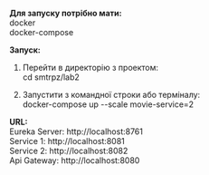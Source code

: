 **Для запуску потрібно мати:**  
docker  
docker-compose

**Запуск:**  
1. Перейти в директорію з проектом:  
cd smtrpz/lab2

2. Запустити з командної строки або терміналу:   
docker-compose up --scale movie-service=2

**URL:**  
Eureka Server: http://localhost:8761  
Service 1: http://localhost:8081  
Service 2: http://localhost:8082  
Api Gateway: http://localhost:8080

